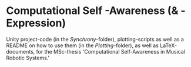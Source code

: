 # Computational Self -Awareness (& -Expression)

Unity project-code (in the _Synchrony_-folder), plotting-scripts as well as a README on how to use them (in the _Plotting_-folder), as well as LaTeX-documents, for the MSc-thesis 'Computational Self-Awareness in Musical Robotic Systems.'
